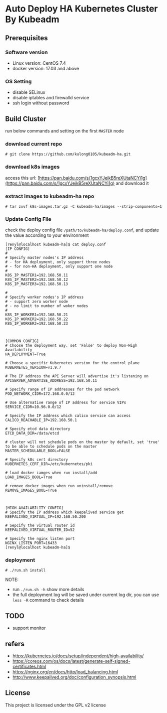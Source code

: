 # Auto Deploy HA Kubernetes Cluster By Kubeadm

## Prerequisites

### Software version

- Linux version: CentOS 7.4
- docker version: 17.03 and above

### OS Setting

- disable SELinux
- disable iptables and firewalld service
- ssh login without password


## Build Cluster

run below commands and setting on the first `MASTER` node

### download current repo
```
# git clone https://github.com/kulong0105/kubeadm-ha.git
```

### download k8s images

access this url: [https://pan.baidu.com/s/1gcxYJeikB5reXUtaNCYi1g](https://pan.baidu.com/s/1gcxYJeikB5reXUtaNCYi1g) and download it

### extract images to kubeadm-ha repo

```
# tar zxvf k8s-images.tar.gz -C kubeadm-ha/images --strip-components=1

```

### Update Config File

check the deploy config file `/path/to/kubeadm-ha/deploy.conf`, and update the value according to your environment
```
[renyl@localhost kubeadm-ha]$ cat deploy.conf
[IP CONFIG]
#
# Specify master nodes's IP address
# - for HA deployment, only support three nodes
# - for non-HA deployment, only support one node
#
K8S_IP_MASTER1=192.168.50.11
K8S_IP_MASTER2=192.168.50.12
K8S_IP_MASTER3=192.168.50.13

#
# Specify worker nodes's IP address
# - support zero worker node
# - no limit to number of woker nodes
#
K8S_IP_WORKER1=192.168.50.21
K8S_IP_WORKER2=192.168.50.22
K8S_IP_WORKER3=192.168.50.23



[COMMON CONFIG]
# Choose the deployment way, set 'False' to deploy Non-High Availability
HA_DEPLOYMENT=True

# Choose a specific Kubernetes version for the control plane
KUBERNETES_VERSION=v1.9.7

# The IP address the API Server will advertise it's listening on
APISERVER_ADVERTISE_ADDRESS=192.168.50.11

# Specify range of IP addresses for the pod network
POD_NETWORK_CIDR=172.168.0.0/12

# Use alternative range of IP address for service VIPs
SERVICE_CIDR=10.96.0.0/12

# Specify the IP address which calico service can access
CALICO_REACHABLE_IP=192.168.50.1

# Specify etcd data directory
ETCD_DATA_DIR=/data/etcd

# cluster will not schedule pods on the master by default, set 'true' to be able to schedule pods on the master
MASTER_SCHEDULABLE_BOOL=FALSE

# Specify k8s cert directory
KUBERNETES_CERT_DIR=/etc/kubernetes/pki

# load docker iamges when run install/add
LOAD_IMAGES_BOOL=True

# remove docker images when run uninstall/remove
REMOVE_IMAGES_BOOL=True



[HIGH AVAILABILITY CONFIG]
# Specify the IP address which keepalived service get
KEEPALIVED_VIRTUAL_IP=192.168.50.200

# Sepcify the virtual router id
KEEPALIVED_VIRTUAL_ROUTER_ID=52

# Specify the nginx listen port
NGINX_LISTEN_PORT=16433
[renyl@localhost kubeadm-ha]$
```


### deployment

```
# ./run.sh install
```

NOTE:
- run `./run.sh -h` show more details
- the full deployment log will be saved under current log dir, you can use `less -R` command to check details


## TODO

- support monitor


## refers
- https://kubernetes.io/docs/setup/independent/high-availability/
- https://coreos.com/os/docs/latest/generate-self-signed-certificates.html
- https://nginx.org/en/docs/http/load_balancing.html
- http://www.keepalived.org/doc/configuration_synopsis.html


## License
This project is licensed under the GPL v2 license
